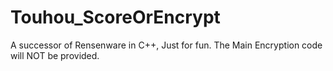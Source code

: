# Touhou_ScoreOrEncrypt
A successor of Rensenware in C++, Just for fun. The Main Encryption code will NOT be provided.
